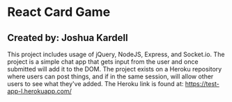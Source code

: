 # React Card Game
## Created by: Joshua Kardell

This project includes usage of jQuery, NodeJS, Express, and Socket.io. The project is a simple chat app that gets input from the user and once submitted will add it to the DOM. The project exists on a Heroku repository where users can post things, and if in the same session, will allow other users to see what they've added. The Heroku link is found at: https://test-app-l.herokuapp.com/
